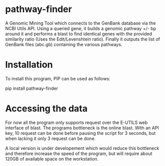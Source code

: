 # pathway-finder


A Genomic Mining Tool which connects to the GenBank database via the NCBI Utils API. 
Using a queried gene, it builds a genomic pathway +/- bp around it and performs a blast to
find identical genes with the provided similarity ratio (Uses the Edit/Levenshtein ratio).
Finally it outputs the list of GenBank files (abc.gb) containing the various pathways.

# Installation

To install this program, PIP can be used as follows:

pip install pathway-finder


# Accessing the data

For now all the program only supports request over the E-UTILS web interface of blast. The 
programs bottleneck is the online blast. With an API key, 10 request can be done before pausing
the script for 3 seconds, but when lacking it only 3 request can be done.

A local version is under developement which would reduce this bottleneck and therefore increase
the speed of the program, but will require about 120GB of available space on the workstation.
